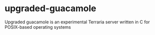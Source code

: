 # upgraded-guacamole
Upgraded guacamole is an experimental Terraria server written in C for POSIX-based operating systems
